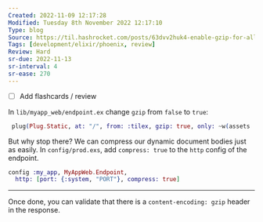 ```yaml
---
Created: 2022-11-09 12:17:28
Modified: Tuesday 8th November 2022 12:17:10
Type: blog
Source: https://til.hashrocket.com/posts/63dvv2huk4-enable-gzip-for-all-phoenix-responses
Tags: [development/elixir/phoenix, review]
Review: Hard
sr-due: 2022-11-13
sr-interval: 4
sr-ease: 270
---
```


- [ ] Add flashcards / review

In `lib/myapp_web/endpoint.ex` change `gzip` from `false` to `true`:

```elixir
 plug(Plug.Static, at: "/", from: :tilex, gzip: true, only: ~w(assets ...))
```

But why stop there? We can compress our dynamic document bodies just as easily. In `config/prod.exs`, add `compress: true` to the `http` config of the endpoint.

```elixir
config :my_app, MyAppWeb.Endpoint,
  http: [port: {:system, "PORT"}, compress: true]
```

---

Once done, you can validate that there is a `content-encoding: gzip` header in the response.